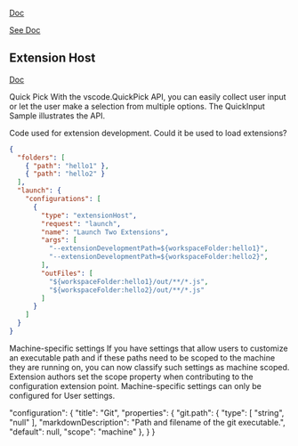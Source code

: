 


[Doc](https://code.visualstudio.com/api)

[See Doc](https://code.visualstudio.com/api/references/vscode-api#ThemableDecorationInstanceRenderOptions)

## Extension Host

[Doc](https://code.visualstudio.com/api/advanced-topics/extension-host)


Quick Pick
With the vscode.QuickPick API, you can easily collect user input or let the user make a selection from multiple options. The QuickInput Sample illustrates the API.


Code used for extension development.  Could it be used to load extensions?

```json
{
  "folders": [
    { "path": "hello1" },
    { "path": "hello2" }
  ],
  "launch": {
    "configurations": [
      {
        "type": "extensionHost",
        "request": "launch",
        "name": "Launch Two Extensions",
        "args": [
          "--extensionDevelopmentPath=${workspaceFolder:hello1}",
          "--extensionDevelopmentPath=${workspaceFolder:hello2}",
        ],
        "outFiles": [
          "${workspaceFolder:hello1}/out/**/*.js",
          "${workspaceFolder:hello2}/out/**/*.js"
        ]
      }
    ]
  }
}
```

Machine-specific settings
If you have settings that allow users to customize an executable path and if these paths need to be scoped to the machine they are running on, you can now classify such settings as machine scoped. Extension authors set the scope property when contributing to the configuration extension point. Machine-specific settings can only be configured for User settings.

"configuration": {
  "title": "Git",
  "properties": {
   "git.path": {
          "type": [
            "string",
            "null"
          ],
          "markdownDescription": "Path and filename of the git executable.",
          "default": null,
          "scope": "machine"
        },
  }
}
